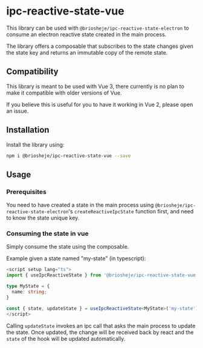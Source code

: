 # ipc-reactive-state-vue

This library can be used with `@briosheje/ipc-reactive-state-electron` to consume
an electron reactive state created in the main process.

The library offers a composable that subscribes to the state changes given the state key
and returns an immutable copy of the remote state.

## Compatibility

This library is meant to be used with Vue 3, there currently is no plan to make
it compatible with older versions of Vue.

If you believe this is useful for you to have it working in Vue 2, please open
an issue.

## Installation

Install the library using:

```sh
npm i @briosheje/ipc-reactive-state-vue --save
```

## Usage

### Prerequisites
You need to have created a state in the main process using `@briosheje/ipc-reactive-state-electron`'s `createReactiveIpcState` function first, and need
to know the state unique key.

### Consuming the state in vue
Simply consume the state using the composable.

Example given a state named "my-state" (in typescript):
```ts
<script setup lang="ts">
import { useIpcReactiveState } from '@briosheje/ipc-reactive-state-vue'

type MyState = {
  name: string;
}

const { state, updateState } = useIpcReactiveState<MyState>('my-state');
</script>
```

Calling `updateState` invokes an ipc call that asks the main process to
update the state. Once updated, the change will be received back by react and
the `state` of the hook will be updated automatically.
